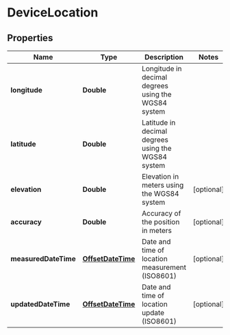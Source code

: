 
# DeviceLocation

## Properties
Name | Type | Description | Notes
------------ | ------------- | ------------- | -------------
**longitude** | **Double** | Longitude in decimal degrees using the WGS84 system | 
**latitude** | **Double** | Latitude in decimal degrees using the WGS84 system | 
**elevation** | **Double** | Elevation in meters using the WGS84 system |  [optional]
**accuracy** | **Double** | Accuracy of the position in meters |  [optional]
**measuredDateTime** | [**OffsetDateTime**](OffsetDateTime.md) | Date and time of location measurement (ISO8601) |  [optional]
**updatedDateTime** | [**OffsetDateTime**](OffsetDateTime.md) | Date and time of location update (ISO8601) |  [optional]



